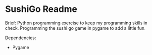 # SushiGo Readme

Brief:
Python programming exercise to keep my programming skills in check. Programming the sushi go game in pygame to add a little fun.

Dependencies:
- Pygame
